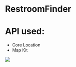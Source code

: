 # RestroomFinder


# API used:
- Core Location
- Map Kit




















![](restroomfinder.gif)
